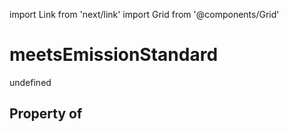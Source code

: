 import Link from 'next/link'
import Grid from '@components/Grid'

# meetsEmissionStandard

undefined

## Property of




